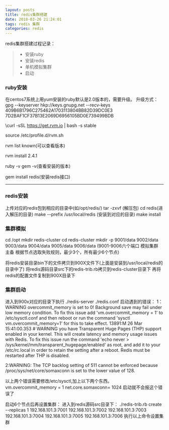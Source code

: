 ```yaml
---
layout: posts
title: redis集群搭建
date: 2018-03-26 21:24:01
tags: redis 集群
categories: redis
---
```

redis集群搭建过程记录：

> * 安装ruby
> * 安装redis
> * 单机模拟集群
> * 启动


### ruby安装

在centos7系统上用yum安装的ruby默认是2.0版本的，需要升级。
升级方式：
gpg --keyserver hkp://keys.gnupg.net --recv-keys 409B6B1796C275462A1703113804BB82D39DC0E3 7D2BAF1CF37B13E2069D6956105BD0E739499BDB

<!--more-->
\curl -sSL https://get.rvm.io | bash -s stable

source  /etc/profile.d/rvm.sh

rvm list known(可以查看版本)

rvm install 2.4.1

ruby -v
gem -v(查看安装的版本)

gem install redis(安装redis接口)

------

### redis安装

上传对应的redis包到相应的目录中(如/opt/redis/)
tar -zxvf (解压包)
cd redis(进入解压的目录)
make --prefix /usr/local/redis (安装到对应的目录)
make install

### 集群模拟 

cd /opt
mkdir redis-cluster
cd redis-cluster
mkdir -p 9001/data 9002/data 9003/data 9004/data 9005/data 9006/data
(9001-9006六个端口 模拟集群 主备 根据节点选取失败规则，最少3个，所有最少6个节点)

将redis安装目录bin下的文件拷贝到900X文件下(上面是安装到/usr/local/redis的目录中了)
将redis源码目录src下的redis-trib.rb拷贝到redis-cluster目录下
再将redis的配置文件复制到900X目录下

### 集群启动
进入到900x对应的目录下执行 ./redis-server ./redis.conf
启动遇到的错误：
1：WARNING overcommit_memory is set to 0! Background save may fail under low memory condition. To fix this issue add 'vm.overcommit_memory = 1' to /etc/sysctl.conf and then reboot or run the command 'sysctl vm.overcommit_memory=1' for this to take effect.
13891:M 26 Mar 15:41:00.353 # WARNING you have Transparent Huge Pages (THP) support enabled in your kernel. This will create latency and memory usage issues with Redis. To fix this issue run the command 'echo never > /sys/kernel/mm/transparent_hugepage/enabled' as root, and add it to your /etc/rc.local in order to retain the setting after a reboot. Redis must be restarted after THP is disabled.

2:WARNING: The TCP backlog setting of 511 cannot be enforced because /proc/sys/net/core/somaxconn is set to the lower value of 128.

以上两个错误需要修改/etc/sysctl,加上以下两个东西。
vm.overcommit_memory = 1
net.core.somaxconn= 1024
启动就不会报这个错误了

启动6个节点后再设置集群：
进入到redis源码src目录下：
./redis-trib.rb create --replicas 1 192.168.101.3:7001 192.168.101.3:7002 192.168.101.3:7003 192.168.101.3:7004 192.168.101.3:7005  192.168.101.3:7006
执行以上命令设置集群

